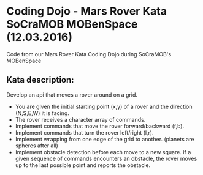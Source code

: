 # Coding Dojo - Mars Rover Kata SoCraMOB MOBenSpace (12.03.2016)
Code from our Mars Rover Kata Coding Dojo during SoCraMOB's MOBenSpace

## Kata description:

Develop an api that moves a rover around on a grid.

- You are given the initial starting point (x,y) of a rover and the direction (N,S,E,W) it is facing.
- The rover receives a character array of commands.
- Implement commands that move the rover forward/backward (f,b).
- Implement commands that turn the rover left/right (l,r).
- Implement wrapping from one edge of the grid to another. (planets are spheres after all)
- Implement obstacle detection before each move to a new square. If a given sequence of commands encounters an obstacle, the rover moves up to the last possible point and reports the obstacle.
